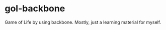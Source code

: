 gol-backbone
============

Game of Life by using backbone. Mostly, just a learning material for myself.